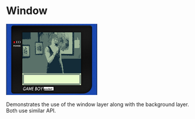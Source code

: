# Window

![](screenshot.png)

Demonstrates the use of the window layer along with the background layer. Both
use similar API.


